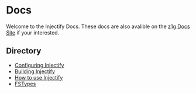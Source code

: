 # Docs

Welcome to the Injectify Docs. These docs are also avalible on the [z1g Docs Site](https://docs.z1g.top) if your interested.

## Directory

- [Configuring Injectify](./configurations.md)
- [Building Injectify](./building.md)
- [How to use Injectify](./howto.md)
- [FSTypes](./fstypes.md)
